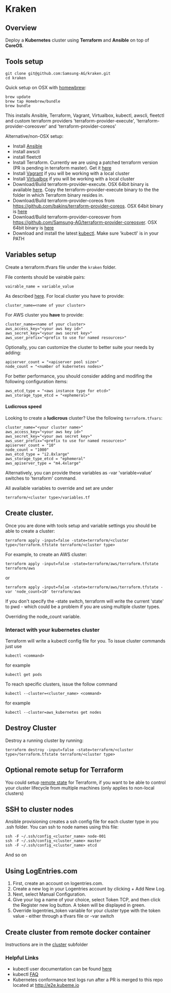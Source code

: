 # Kraken
## Overview
Deploy a __Kubernetes__ cluster using __Terraform__  and __Ansible__ on top of __CoreOS__.

## Tools setup

    git clone git@github.com:Samsung-AG/kraken.git
    cd kraken

Quick setup on OSX with [homewbrew](http://brew.sh/):

    brew update
    brew tap Homebrew/bundle
    brew bundle


This installs Ansible, Terraform, Vagrant, Virtualbox, kubectl, awscli, fleetctl and custom terraform providers 'terraform-provider-execute', 'terraform-provider-coreosver' and 'terraform-provider-coreos'

Alternative/non-OSX setup:

* Install [Ansible](https://github.com/ansible/ansible/releases)
* install awscli
* install fleetctl
* Install Terraform. Currently we are using a patched terraform version (PR is pending in terraform master). Get it [here](https://github.com/Samsung-AG/homebrew-terraform/releases)
* Install [Vagrant](https://www.vagrantup.com/downloads.html) if you will be working with a local cluster
* Install [Virtualbox](https://www.virtualbox.org/wiki/Downloads) if you will be working with a local cluster
* Download/Build terraform-provider-execute. OSX 64bit binary is available [here](https://github.com/Samsung-AG/terraform-provider-execute/releases). Copy the terraform-provider-execute binary to the the folder in which Terraform binary resides in.
* Download/Build terraform-provider-coreos from https://github.com/bakins/terraform-provider-coreos. OSX 64bit binary is [here](https://github.com/Samsung-AG/homebrew-terraform-provider-coreos/releases/download/v0.0.1/terraform-provider-coreos.tar.gz)
* Download/Build terraform-provider-coreosver from https://github.com/Samsung-AG/terraform-provider-coreosver. OSX 64bit binary is [here](https://github.com/Samsung-AG/terraform-provider-coreosver/releases/download/v0.0.1/terraform-provider-coreosver_darwin_amd64.tar.gz)
* Download and install the latest [kubectl](https://github.com/GoogleCloudPlatform/kubernetes/releases/latest). Make sure 'kubectl' is in your PATH

## Variables setup

Create a terraform.tfvars file under the `kraken` folder.

File contents should be vairable pairs:

    vairable_name = variable_value

As described [here](https://www.terraform.io/intro/getting-started/variables.html). For local cluster you have to provide:

    cluster_name=<name of your cluster> 

For AWS cluster you __have__ to provide:

    cluster_name=<name of your cluster>
    aws_access_key="<your aws key id>"
    aws_secret_key="<your aws secret key>"
    aws_user_prefix="<prefix to use for named resources>"

Optionally, you can customize the cluster to better suite your needs by adding:

    apiserver_count = "<apiserver pool size>"
    node_count = "<number of kubernetes nodes>"

For better performance, you should consider adding and modifing the following configuration items:

    aws_etcd_type = "<aws instance type for etcd>"
    aws_storage_type_etcd = "<ephemeral>"

#### Ludicrous speed

Looking to create a **ludicrous** cluster? Use the following `terraform.tfvars`:

```
cluster_name="<your cluster name>"
aws_access_key="<your aws key id>"
aws_secret_key="<your aws secret key>"
aws_user_prefix="<prefix to use for named resources>"
apiserver_count = "10"
node_count = "1000"
aws_etcd_type = "i2.8xlarge"
aws_storage_type_etcd = "ephemeral"
aws_apiserver_type = "m4.4xlarge"
```
Alternatively, you can provide these variables as -var 'variable=value' switches to 'terraform' command.

All available variables to override and set are under

    terraform/<cluster type>/variables.tf

## Create cluster.

Once you are done with tools setup and variable settings you should be able to create a cluster:

    terraform apply -input=false -state=terraform/<cluster type>/terraform.tfstate terraform/<cluster type>

For example, to create an AWS cluster:

    terraform apply -input=false -state=terraform/aws/terraform.tfstate terraform/aws

or

    terraform apply -input=false -state=terraform/aws/terraform.tfstate -var 'node_count=10' terraform/aws

If you don't specify the -state switch, terraform will write the current 'state' to pwd - which could be a problem if you are using multiple cluster types.

Overriding the node_count variable.

### Interact with your kubernetes cluster
Terraform will write a kubectl config file for you. To issue cluster commands just use

    kubectl <command>

for example

    kubectl get pods

To reach specific clusters, issue the follow command

    kubectl --cluster=<cluster_name> <command>

for example
    
    kubectl --cluster=aws_kubernetes get nodes
    
## Destroy Cluster
Destroy a running cluster by running:

    terraform destroy -input=false -state=terraform/<cluster type>/terraform.tfstate terraform/<cluster type>

## Optional remote setup for Terraform
You could setup [remote state](https://www.terraform.io/intro/getting-started/remote.html) for Terraform, if you want to be able to control your cluster lifecycle from multiple machines (only applies to non-local clusters)

## SSH to cluster nodes
Ansible provisioning creates a ssh config file for each cluster type in you .ssh folder. You can ssh to node names using this file:

    ssh -F ~/.ssh/config_<cluster_name> node-001
    ssh -F ~/.ssh/config_<cluster_name> master
    ssh -F ~/.ssh/config_<cluster_name> etcd

And so on

## Using LogEntries.com

1. First, create an account on logentries.com.
2. Create a new log in your Logentries account by clicking + Add New Log.
3. Next, select Manual Configuration.
4. Give your log a name of your choice, select Token TCP, and then click the Register new log button. A token will be displayed in green.
5. Override logentries_token variable for your cluster type with the token value - either through a tfvars file or -var switch

## Create cluster from remote docker container

Instructions are in the [cluster](cluster) subfolder

### Helpful Links
* kubectl user documentation can be found [here](https://github.com/GoogleCloudPlatform/kubernetes/blob/master/docs/kubectl.md)
* kubectl [FAQ](https://github.com/GoogleCloudPlatform/kubernetes/wiki/User-FAQ)
* Kubernetes conformance test logs run after a PR is merged to this repo located at http://e2e.kubeme.io
